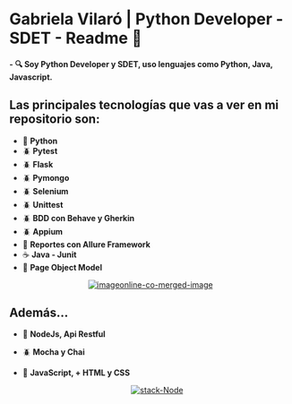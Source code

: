   # Gabriela Vilaró | Python Developer - SDET - Readme 👋


  #### - :mag: Soy Python Developer y SDET, uso lenguajes como Python, Java, Javascript.

 ## Las principales tecnologías que vas a ver en mi repositorio son: 

  - :snake: **Python**
  - :beetle: **Pytest**
  - :beetle: **Flask**
  - :beetle: **Pymongo**
  - :beetle: **Selenium**
  - :beetle: **Unittest**
  - :beetle: **BDD con Behave y Gherkin**
  - :beetle: **Appium**
  - :open_file_folder: **Reportes con Allure Framework**
  - :coffee: **Java - Junit**
  - :open_file_folder: **Page Object Model**
  
  
   <p align="center"> <a href="https://ibb.co/thB3wzk"><img src="https://i.ibb.co/kyKMVJk/imageonline-co-merged-image.png" alt="imageonline-co-merged-image" border="0"></a> </p>
   
  
## Además...
      
- :space_invader: **NodeJs, Api Restful**

- :beetle: **Mocha y Chai**

- :space_invader: **JavaScript, + HTML y CSS**


  <p align="center"> <a href="https://imgbb.com/"><img src="https://i.ibb.co/VQvfxdX/stack-Node.png" alt="stack-Node" border="0"></a> </p>
  
  

